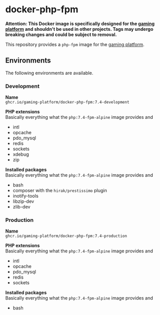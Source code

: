 # docker-php-fpm

__Attention: This Docker image is specifically designed for the
[gaming platform](https://github.com/gaming-platform)
and shouldn't be used in other projects. Tags may undergo
breaking changes and could be subject to removal.__

This repository provides a `php-fpm` image for the
[gaming platform](https://github.com/gaming-platform).

## Environments

The following environments are available.

### Development

__Name__  
`ghcr.io/gaming-platform/docker-php-fpm:7.4-development`

__PHP extensions__  
Basically everything what the `php:7.4-fpm-alpine` image provides and
* intl
* opcache
* pdo_mysql
* redis
* sockets
* xdebug
* zip

__Installed packages__  
Basically everything what the `php:7.4-fpm-alpine` image provides and
* bash
* composer with the `hirak/prestissimo` plugin
* inotify-tools
* libzip-dev
* zlib-dev

### Production

__Name__  
`ghcr.io/gaming-platform/docker-php-fpm:7.4-production`

__PHP extensions__  
Basically everything what the `php:7.4-fpm-alpine` image provides and
* intl
* opcache
* pdo_mysql
* redis
* sockets

__Installed packages__  
Basically everything what the `php:7.4-fpm-alpine` image provides and
* bash
